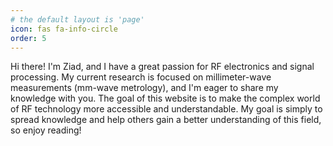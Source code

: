 ```yaml
---
# the default layout is 'page'
icon: fas fa-info-circle
order: 5
---
```


<!-- > Add Markdown syntax content to file `_tabs/about.md`{: .filepath } and it will show up on this page.
{: .prompt-tip } -->

Hi there! I'm Ziad, and I have a great passion for RF electronics and signal processing. My current research is focused on millimeter-wave measurements (mm-wave metrology), and I'm eager to share my knowledge with you. The goal of this website is to make the complex world of RF technology more accessible and understandable. My goal is simply to spread knowledge and help others gain a better understanding of this field, so enjoy reading!
